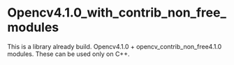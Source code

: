 # Opencv4.1.0_with_contrib_non_free_modules
This is a library already build. Opencv4.1.0 + opencv_contrib_non_free4.1.0 modules.
These can be used only on C++.
